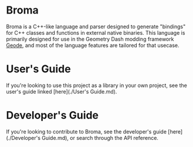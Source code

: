 # Broma
Broma is a C++-like language and parser designed to generate "bindings" for C++ classes and functions in external native binaries.
This language is primarily designed for use in the Geometry Dash modding framework [Geode](https://github.com/geode-sdk/geode),
and most of the language features are tailored for that usecase.

# User's Guide
If you're looking to use this project as a library in your own project, see the user's guide linked [here](./User's Guide.md).

# Developer's Guide
If you're looking to contribute to Broma, see the developer's guide [here](./Developer's Guide.md), or search through the API reference.
